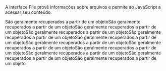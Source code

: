 A interface File provê informações sobre arquivos e permite ao JavaScript  a acessar seu conteúdo.

São geralmente recuperados a partir de um objetoSão geralmente recuperados a partir de um objetoSão geralmente recuperados a partir de um objetoSão geralmente recuperados a partir de um objetoSão geralmente recuperados a partir de um objetoSão geralmente recuperados a partir de um objetoSão geralmente recuperados a partir de um objetoSão geralmente recuperados a partir de um objetoSão geralmente recuperados a partir de um objetoSão geralmente recuperados a partir de um objetoSão geralmente recuperados a partir de um objetoSão geralmente recuperados a partir de um objeto